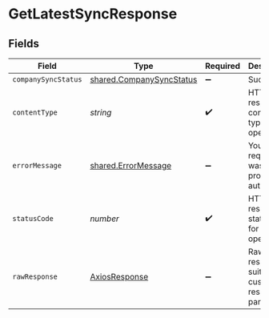 # GetLatestSyncResponse


## Fields

| Field                                                                | Type                                                                 | Required                                                             | Description                                                          |
| -------------------------------------------------------------------- | -------------------------------------------------------------------- | -------------------------------------------------------------------- | -------------------------------------------------------------------- |
| `companySyncStatus`                                                  | [shared.CompanySyncStatus](../../models/shared/companysyncstatus.md) | :heavy_minus_sign:                                                   | Success                                                              |
| `contentType`                                                        | *string*                                                             | :heavy_check_mark:                                                   | HTTP response content type for this operation                        |
| `errorMessage`                                                       | [shared.ErrorMessage](../../models/shared/errormessage.md)           | :heavy_minus_sign:                                                   | Your API request was not properly authorized.                        |
| `statusCode`                                                         | *number*                                                             | :heavy_check_mark:                                                   | HTTP response status code for this operation                         |
| `rawResponse`                                                        | [AxiosResponse](https://axios-http.com/docs/res_schema)              | :heavy_minus_sign:                                                   | Raw HTTP response; suitable for custom response parsing              |